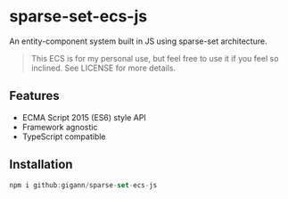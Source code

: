 # sparse-set-ecs-js

An entity-component system built in JS using sparse-set architecture.

>This ECS is for my personal use, but feel free to use it if you feel so inclined. See LICENSE for more details.

## Features

- ECMA Script 2015 (ES6) style API
- Framework agnostic
- TypeScript compatible

## Installation

```js
npm i github:gigann/sparse-set-ecs-js
```